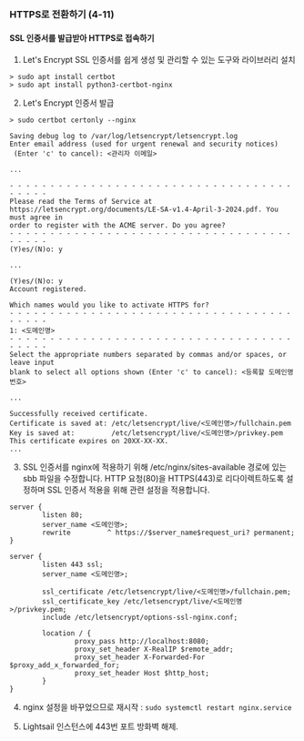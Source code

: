 ### HTTPS로 전환하기 (4-11)

#### SSL 인증서를 발급받아 HTTPS로 접속하기

1. Let's Encrypt SSL 인증서를 쉽게 생성 및 관리할 수 있는 도구와 라이브러리 설치
```
> sudo apt install certbot
> sudo apt install python3-certbot-nginx
```

2. Let's Encrypt 인증서 발급
```
> sudo certbot certonly --nginx

Saving debug log to /var/log/letsencrypt/letsencrypt.log
Enter email address (used for urgent renewal and security notices)
 (Enter 'c' to cancel): <관리자 이메일>

...

- - - - - - - - - - - - - - - - - - - - - - - - - - - - - - - - - - - - - - - -
Please read the Terms of Service at
https://letsencrypt.org/documents/LE-SA-v1.4-April-3-2024.pdf. You must agree in
order to register with the ACME server. Do you agree?
- - - - - - - - - - - - - - - - - - - - - - - - - - - - - - - - - - - - - - - -
(Y)es/(N)o: y

...

(Y)es/(N)o: y
Account registered.

Which names would you like to activate HTTPS for?
- - - - - - - - - - - - - - - - - - - - - - - - - - - - - - - - - - - - - - - -
1: <도메인명>
- - - - - - - - - - - - - - - - - - - - - - - - - - - - - - - - - - - - - - - -
Select the appropriate numbers separated by commas and/or spaces, or leave input
blank to select all options shown (Enter 'c' to cancel): <등록할 도메인명 번호>

...

Successfully received certificate.
Certificate is saved at: /etc/letsencrypt/live/<도메인명>/fullchain.pem
Key is saved at:         /etc/letsencrypt/live/<도메인명>/privkey.pem
This certificate expires on 20XX-XX-XX.
...
```

3. SSL 인증서를 nginx에 적용하기 위해 /etc/nginx/sites-available 경로에 있는 sbb 파일을 수정합니다. HTTP 요청(80)을 HTTPS(443)로 리다이렉트하도록 설정하며 SSL 인증서 적용을 위해 관련 설정을 적용합니다.
```
server {
        listen 80;
        server_name <도메인명>;
        rewrite         ^ https://$server_name$request_uri? permanent;
}

server {
        listen 443 ssl;
        server_name <도메인명>;

        ssl_certificate /etc/letsencrypt/live/<도메인명>/fullchain.pem;
        ssl_certificate_key /etc/letsencrypt/live/<도메인명>/privkey.pem;
        include /etc/letsencrypt/options-ssl-nginx.conf;

        location / {
                proxy_pass http://localhost:8080;
                proxy_set_header X-RealIP $remote_addr;
                proxy_set_header X-Forwarded-For $proxy_add_x_forwarded_for;
                proxy_set_header Host $http_host;
        }
}
```

4. nginx 설정을 바꾸었으므로 재시작 : ```sudo systemctl restart nginx.service```

5. Lightsail 인스턴스에 443번 포트 방화벽 해제.